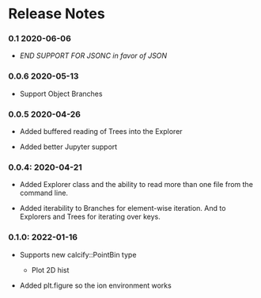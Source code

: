 # Release Notes

### 0.1 2020-06-06

* *END SUPPORT FOR JSONC in favor of JSON*

### 0.0.6 2020-05-13

* Support Object Branches

### 0.0.5 2020-04-26

* Added buffered reading of Trees into the Explorer

* Added better Jupyter support

### 0.0.4: 2020-04-21

* Added Explorer class and the ability to read more than one file from the command line.

* Added iterability to Branches for element-wise iteration. And to Explorers and Trees for iterating over keys.

### 0.1.0: 2022-01-16

* Supports new calcify::PointBin type
    * Plot 2D hist


* Added plt.figure so the ion environment works